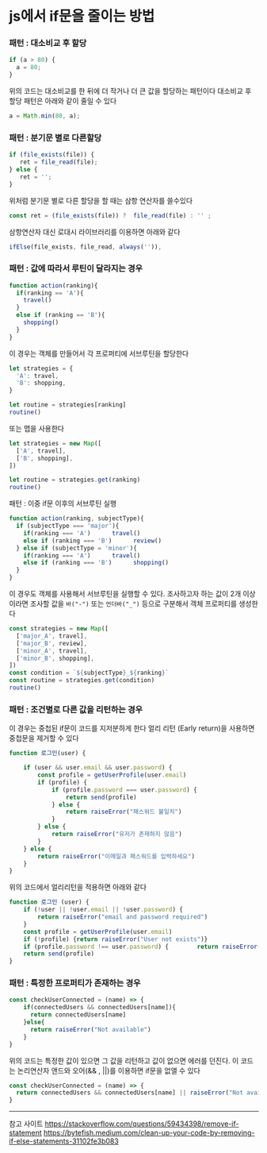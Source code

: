 # js에서 if문을 줄이는 방법

### 패턴 : 대소비교 후 할당
```javascript
if (a > 80) {
  a = 80;
}
```
위의 코드는 대소비교를 한 뒤에 더 작거나 더 큰 값을 할당하는 패턴이다
대소비교 후 할당 패턴은 아래와 같이 줄일 수 있다
```javascript
a = Math.min(80, a);
```

### 패턴 : 분기문 별로 다른할당
```javascript
if (file_exists(file)) {
   ret = file_read(file);
} else {
   ret = '';
}
```

위처럼 분기문 별로 다른 할당을 할 때는 삼항 연산자를 쓸수있다
```javascript
const ret = (file_exists(file)) ?  file_read(file) : '' ;
```

삼항연산자 대신 로대시 라이브러리를 이용하면 아래와 같다
```javascript
ifElse(file_exists, file_read, always('')),
```

### 패턴 : 값에 따라서 루틴이 달라지는 경우
```javascript
function action(ranking){
  if(ranking == 'A'){
    travel()
  }
  else if (ranking == 'B'){
    shopping()
  }
}
```

이 경우는 객체를 만들어서 각 프로퍼티에 서브루틴을 할당한다
```javascript
let strategies = {
  'A': travel,
  'B': shopping,
}

let routine = strategies[ranking]
routine()
```

또는 맵을 사용한다
```javascript
let strategies = new Map([
  ['A', travel],
  ['B', shopping],
])

let routine = strategies.get(ranking)
routine()
```

패턴 : 이중 if문 이후의 서브루틴 실행
```javascript
function action(ranking, subjectType){
  if (subjectType === 'major'){
    if(ranking === 'A')      travel()
    else if (ranking === 'B')      review()
  } else if (subjectType = 'minor'){
    if(ranking === 'A')      travel()
    else if (ranking === 'B')      shopping()
  }
}
```

이 경우도 객체를 사용해서 서브루틴을 실행할 수 있다.
조사하고자 하는 값이 2개 이상이라면 조사할 값을 `바("-")` 또는 `언더바("_")` 등으로 구분해서 객체 프로퍼티를 생성한다
```javascript
const strategies = new Map([
  ['major_A', travel],
  ['major_B', review],
  ['minor_A', travel],
  ['minor_B', shopping],
])
const condition = `${subjectType}_${ranking}`
const routine = strategies.get(condition)
routine()
```

### 패턴 : 조건별로 다른 값을 리턴하는 경우
이 경우는 중첩된 if문이 코드를 지저분하게 한다
얼리 리턴 (Early return)을 사용하면 중첩문을 제거할 수 있다
```javascript
function 로그인(user) {

    if (user && user.email && user.password) {
        const profile = getUserProfile(user.email)
        if (profile) {
            if (profile.password === user.password) {
                return send(profile)
            } else {
                return raiseError("패스워드 불일치")
            }
        } else {
            return raiseError("유저가 존재하지 않음")
        }
    } else {
        return raiseError("이메일과 패스워드를 입력하세요")
    }
}

```

위의 코드에서 얼리리턴을 적용하면 아래와 같다
```javascript
function 로그인 (user) {
    if (!user || !user.email || !user.password) {
        return raiseError("email and password required")
    }
    const profile = getUserProfile(user.email)
    if (!profile) {return raiseError("User not exists")}
    if (profile.password !== user.password) {        return raiseError("Password mismatch")    }
    return send(profile)
}
```

### 패턴 : 특정한 프로퍼티가 존재하는 경우
```javascript
const checkUserConnected = (name) => {
    if(connectedUsers && connectedUsers[name]){
      return connectedUsers[name]
    }else{
      return raiseError("Not available")
    }
}
```
위의 코드는 특정한 값이 있으면 그 값을 리턴하고 값이 없으면 에러를 던진다.
이 코드는 논리연산자 앤드와 오어(&& , ||)를 이용하면 if문을 없앨 수 있다
```javascript
const checkUserConnected = (name) => {
  return connectedUsers && connectedUsers[name] || raiseError("Not available")
}

```

---

참고 사이트
https://stackoverflow.com/questions/59434398/remove-if-statement
https://bytefish.medium.com/clean-up-your-code-by-removing-if-else-statements-31102fe3b083
